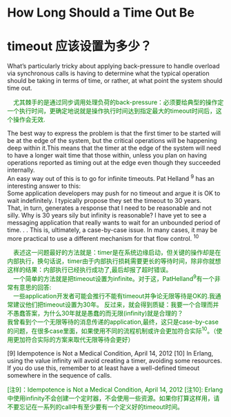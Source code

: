 # How Long Should a Time Out Be
# timeout 应该设置为多少？
What’s particularly tricky about applying back-pressure to handle overload via synchronous calls is having to determine what the typical operation should be taking in terms of time, or rather, at what point the system should time out.
<p></p> <font color="green">

&emsp;尤其棘手的是通过同步调用处理负荷的back-pressure：必须要给典型的操作定一个执行时间，更确定地说就是操作执行时间达到指定最大的timeout时间后，这个操作会无效.
</font> <p></p>

The best way to express the problem is that the first timer to be started will be at the edge of the system, but the critical operations will be happening deep within it.This means that the timer at the edge of the system will need to have a longer wait time that those within, unless you plan on having operations reported as timing out at the edge even though they succeeded internally.<br>
An easy way out of this is to go for infinite timeouts. Pat Helland <sup>9</sup> has an interesting answer to this:<br>
Some application developers may push for no timeout and argue it is OK to wait indefinitely. I typically propose they set the timeout to 30 years.<br>
 That, in turn, generates a response that I need to be reasonable and not silly. Why is 30 years sily but infinity is reasonable? I have yet to see a messaging application
that really wants to wait for an unbounded period of time. . .
This is, ultimately, a case-by-case issue. In many cases, it may be more practical to use a different mechanism for that flow control. <sup>10</sup>
<p></p> <font color="green">
&emsp;表述这一问题最好的方法就是：timer是在系统边缘启动，但关键的操作却是在内部执行，换句话说，timer由于内部执行损耗需要更长的等待时间，除非你就想这样的结果：内部执行已经执行成功了,最后却报了超时错误。<br>
&emsp;一个简单的方法就是把timeout设置为infinite。对于这，PatHelland<sup>9</sup>有一个非常有意思的回答:<br>
&emsp;一些application开发者可能会推行不能有timeout并争论无限等待是OK的.我通常建议他们把timeout设置为30年。
反过来，就会得到质疑：我要一个合理而并不愚蠢答案，为什么30年就是愚蠢的而无限(infinity)就是合理的？<br>
我曾看到个一个无限等待的消息传递的application,最终，这只是case-by-case的问题，在很多case里面，如果使用不同的流程机制或许会更加符合实际<sup>10</sup>。（使用更加符合实际的方案来取代无限等待会更好）
</font> <p></p>

[9] Idempotence is Not a Medical Condition, April 14, 2012
[10] In Erlang, using the value infinity will avoid creating a timer, avoiding some resources. If you do
use this, remember to at least have a well-defined timeout somewhere in the sequence of calls.
<p></p> <font color="green">

[注9]：Idempotence is Not a Medical Condition, April 14, 2012
[注10]: Erlang中使用infinity不会创建一个定时器，不会使用一些资源。如果你打算这样用，请不要忘记在一系列的call中有至少要有一个定义好的timeout时间。
</font> <p></p>
